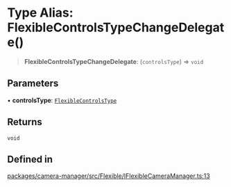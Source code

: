 # Type Alias: FlexibleControlsTypeChangeDelegate()

> **FlexibleControlsTypeChangeDelegate**: (`controlsType`) => `void`

## Parameters

• **controlsType**: [`FlexibleControlsType`](../enumerations/FlexibleControlsType.md)

## Returns

`void`

## Defined in

[packages/camera-manager/src/Flexible/IFlexibleCameraManager.ts:13](https://github.com/cognitedata/reveal/blob/2acd9d17229d2bc8e309653b4d6a39ad941e44f1/viewer/packages/camera-manager/src/Flexible/IFlexibleCameraManager.ts#L13)
